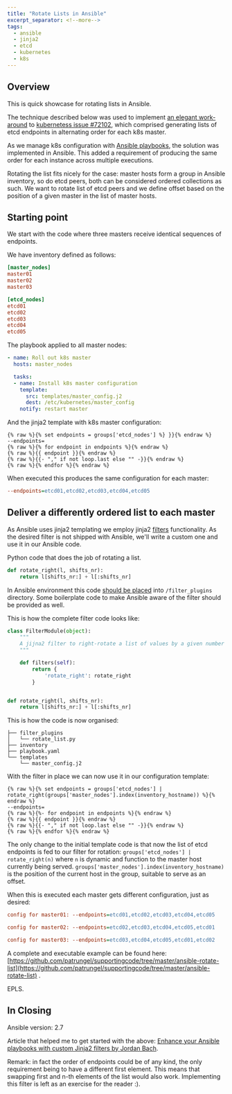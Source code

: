 ```yaml
---
title: "Rotate Lists in Ansible"
excerpt_separator: <!--more-->
tags:
  - ansible
  - jinja2
  - etcd
  - kubernetes
  - k8s
---
```


Overview
---

This is quick showcase for rotating lists in Ansible.

The technique described below was used to implement [an elegant work-around](https://github.com/kubernetes/kubernetes/issues/72102#issuecomment-478834647) to [kubernetess issue #72102](https://github.com/kubernetes/kubernetes/issues/72102), which comprised generating lists of etcd endpoints in alternating order for each k8s master.
<!--more-->

As we manage k8s configuration with [Ansible playbooks](https://docs.ansible.com/ansible/2.7/user_guide/playbooks.html), the solution was implemented in Ansible. This added a requirement of producing the same order for each instance across multiple executions.

Rotating the list fits nicely for the case: master hosts form a group in Ansible inventory, so do etcd peers, both can be considered ordered collections as such. We want to rotate list of etcd peers and we define offset based on the position of a given master in the list of master hosts.

Starting point
---

We start with the code where three masters receive identical sequences of endpoints.

We have inventory defined as follows:
```ini
[master_nodes]
master01
master02
master03

[etcd_nodes]
etcd01
etcd02
etcd03
etcd04
etcd05
```

The playbook applied to all master nodes:
```yaml
- name: Roll out k8s master
  hosts: master_nodes

  tasks:
  - name: Install k8s master configuration
    template:
      src: templates/master_config.j2
      dest: /etc/kubernetes/master_config
    notify: restart master
```

And the jinja2 template with k8s master configuration:
```text
{% raw %}{% set endpoints = groups['etcd_nodes'] %} }}{% endraw %}
--endpoints=
{% raw %}{% for endpoint in endpoints %}{% endraw %}
{% raw %}{{ endpoint }}{% endraw %}
{% raw %}{{- "," if not loop.last else "" -}}{% endraw %}
{% raw %}{% endfor %}{% endraw %}
```

When executed this produces the same configuration for each master:
```ini
--endpoints=etcd01,etcd02,etcd03,etcd04,etcd05
```

Deliver a differently ordered list to each master
---

As Ansible uses jinja2 templating we employ jinja2 [filters](https://docs.ansible.com/ansible/2.7/user_guide/playbooks_filters.html) functionality. As the desired filter is not shipped with Ansible, we'll write a custom one and use it in our Ansible code.

Python code that does the job of rotating a list.

```python
def rotate_right(l, shifts_nr):
    return l[shifts_nr:] + l[:shifts_nr]
```

In Ansible environment this code [should be placed](https://docs.ansible.com/ansible/2.7/user_guide/playbooks_best_practices.html?highlight=layout#content-organization) into `/filter_plugins` directory. Some boilerplate code to make Ansible aware of the filter should be provided as well.

This is how the complete filter code looks like:
```python
class FilterModule(object):
    """
    A jijna2 filter to right-rotate a list of values by a given number of positions.
    """

    def filters(self):
        return {
            'rotate_right': rotate_right
        }


def rotate_right(l, shifts_nr):
    return l[shifts_nr:] + l[:shifts_nr]
```

This is how the code is now organised:
```
├── filter_plugins
│   └── rotate_list.py
├── inventory
├── playbook.yaml
└── templates
    └── master_config.j2
```

With the filter in place we can now use it in our configuration template:
```text
{% raw %}{% set endpoints = groups['etcd_nodes'] | rotate_right(groups['master_nodes'].index(inventory_hostname)) %}{% endraw %}
--endpoints=
{% raw %}{%- for endpoint in endpoints %}{% endraw %}
{% raw %}{{ endpoint }}{% endraw %}
{% raw %}{{- "," if not loop.last else "" -}}{% endraw %}
{% raw %}{% endfor %}{% endraw %}
```

The only change to the initial template code is that now the list of etcd endpoints is fed to our filter for rotation: `groups['etcd_nodes'] | rotate_right(n)` where `n` is dynamic and function to the master host currently being served. `groups['master_nodes'].index(inventory_hostname)` is the position of the current host in the group, suitable to serve as an offset.

When this is executed each master gets different configuration, just as desired:
```ini
config for master01: --endpoints=etcd01,etcd02,etcd03,etcd04,etcd05

config for master02: --endpoints=etcd02,etcd03,etcd04,etcd05,etcd01

config for master03: --endpoints=etcd03,etcd04,etcd05,etcd01,etcd02
```

A complete and executable example can be found here: [https://github.com/patrungel/supportingcode/tree/master/ansible-rotate-list](https://github.com/patrungel/supportingcode/tree/master/ansible-rotate-list) .

EPLS.

In Closing
---

Ansible version: 2.7

Article that helped me to get started with the above: [Enhance your Ansible playbooks with custom Jinja2 filters by Jordan Bach](https://opensolitude.com/2016/05/21/ansible-jinja2-filter-plugins.html).

Remark: in fact the order of endpoints could be of any kind, the only requirement being to have a different first element. This means that swapping first and n-th elements of the list would also work. Implementing this filter is left as an exercise for the reader :).

